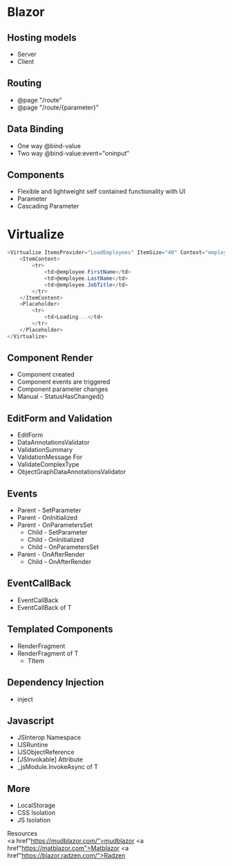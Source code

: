# Blazor

## Hosting models
- Server
- Client

## Routing
- @page "/route"
- @page "/route/{parameter}"

## Data Binding
- One way @bind-value
- Two way @bind-value:event="oninput"

## Components
- Flexible and lightweight self contained functionality with UI
- Parameter
- Cascading Parameter

# Virtualize
```C#
<Virtualize ItemsProvider="LoadEmployees" ItemSize="40" Context="employee">
    <ItemContent>
        <tr>
            <td>@employee.FirstName</td>
            <td>@employee.LastName</td>
            <td>@employee.JobTitle</td>
        </tr>
    </ItemContent>
    <Placeholder>
        <tr>
            <td>Loading...</td>
        </tr>
    </Placeholder>
</Virtualize>
```

## Component Render
- Component created
- Component events are triggered
- Component parameter changes
- Manual - StatusHasChanged()

## EditForm and Validation
- EditForm
- DataAnnotationsValidator
- ValidationSummary
- ValidationMessage For
- ValidateComplexType
- ObjectGraphDataAnnotationsValidator

## Events
- Parent - SetParameter
- Parent - OnInitialized
- Parent - OnParametersSet
  - Child - SetParameter
  - Child - OnInitialized
  - Child - OnParametersSet
- Parent - OnAfterRender
  - Child - OnAfterRender

## EventCallBack
- EventCallBack 
- EventCallBack of T

## Templated Components
- RenderFragment
- RenderFragment of T
  - TItem

## Dependency Injection
- inject

## Javascript
- JSInterop Namespace
- IJSRuntine
- IJSObjectReference
- [JSInvokable] Attribute
- _jsModule.InvokeAsync of T

## More
- LocalStorage
- CSS Isolation
- JS Isolation
  
Resources  
<a href"https://mudblazor.com/">mudblazor</a>
<a href"https://matblazor.com">Matblazor</a>
<a href"https://blazor.radzen.com/">Radzen</a>


